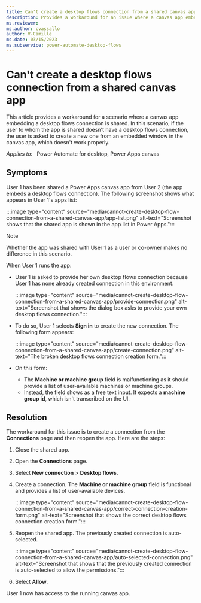 ```yaml
---
title: Can't create a desktop flows connection from a shared canvas app
description: Provides a workaround for an issue where a canvas app embedding a desktop flows connection is shared.
ms.reviewer: 
ms.author: cvassallo
author: V-Camille
ms.date: 03/15/2023
ms.subservice: power-automate-desktop-flows
---
```

# Can't create a desktop flows connection from a shared canvas app

This article provides a workaround for a scenario where a canvas app embedding a desktop flows connection is shared. In this scenario, if the user to whom the app is shared doesn't have a desktop flows connection, the user is asked to create a new one from an embedded window in the canvas app, which doesn't work properly.

_Applies to:_ &nbsp; Power Automate for desktop, Power Apps canvas

## Symptoms

User 1 has been shared a Power Apps canvas app from User 2 (the app embeds a desktop flows connection). The following screenshot shows what appears in User 1's apps list:

:::image type="content" source="media/cannot-create-desktop-flow-connection-from-a-shared-canvas-app/app-list.png" alt-text="Screenshot shows that the shared app is shown in the app list in Power Apps.":::

> [!NOTE]
> Whether the app was shared with User 1 as a user or co-owner makes no difference in this scenario.

When User 1 runs the app:

- User 1 is asked to provide her own desktop flows connection because User 1 has none already created connection in this environment.

  :::image type="content" source="media/cannot-create-desktop-flow-connection-from-a-shared-canvas-app/provide-connection.png" alt-text="Screenshot that shows the dialog box asks to provide your own desktop flows connection.":::

- To do so, User 1 selects **Sign in** to create the new connection. The following form appears:

  :::image type="content" source="media/cannot-create-desktop-flow-connection-from-a-shared-canvas-app/create-connection.png" alt-text="The broken desktop flows connection creation form.":::

- On this form:

  - The **Machine or machine group** field is malfunctioning as it should provide a list of user-available machines or machine groups.
  - Instead, the field shows as a free text input. It expects a **machine group id**, which isn't transcribed on the UI.

## Resolution

The workaround for this issue is to create a connection from the **Connections** page and then reopen the app. Here are the steps:

1. Close the shared app.
2. Open the **Connections** page.
3. Select **New connection** > **Desktop flows**.
4. Create a connection. The **Machine or machine group** field is functional and provides a list of user-available devices.

   :::image type="content" source="media/cannot-create-desktop-flow-connection-from-a-shared-canvas-app/correct-connection-creation-form.png" alt-text="Screenshot that shows the correct desktop flows connection creation form.":::

5. Reopen the shared app. The previously created connection is auto-selected.

   :::image type="content" source="media/cannot-create-desktop-flow-connection-from-a-shared-canvas-app/auto-selected-connection.png" alt-text="Screenshot that shows that the previously created connection is auto-selected to allow the permissions.":::

6. Select **Allow**.

User 1 now has access to the running canvas app.

